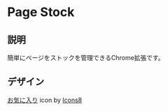 # Page Stock


## 説明

簡単にページをストックを管理できるChrome拡張です。



## デザイン

<a target="_blank" href="https://icons8.com/icon/ymFBYd8mOEfv/%E3%81%8A%E6%B0%97%E3%81%AB%E5%85%A5%E3%82%8A">お気に入り</a> icon by <a target="_blank" href="https://icons8.com">Icons8</a>

